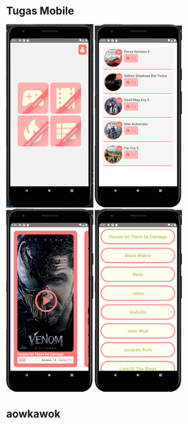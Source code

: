 # Tugas Mobile
<div>
  <div>
  <img src="HomeScreen.png" alt="Girl in a jacket" width="235">
  <img src="GamesScreen.png" alt="Girl in a jacket" width="235">
  <img src="MoviesScreen.png" alt="Girl in a jacket" width="235">
  <img src="ContentsList.png" alt="Girl in a jacket" width="235">
  </div>
  <div>
    <h1>aowkawok</h1>
  </div>
</div>
